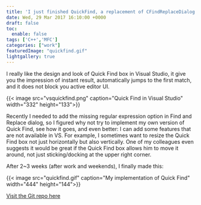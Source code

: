 ```yaml
---
title: 'I just finished QuickFind, a replacement of CFindReplaceDialog!'
date: Wed, 29 Mar 2017 16:10:00 +0000
draft: false
toc:
  enable: false
tags: ['C++','MFC']
categories: ["work"]
featuredImage: "quickfind.gif"
lightgallery: true
---
```


I really like the design and look of Quick Find box in Visual Studio, it give you the impression of instant result, automatically jumps to the first match, and it does not block you active editor UI.  
  

{{< image src="vsquickfind.png" caption="Quick Find in Visual Studio" width="332" height="133">}}

  
Recently I needed to add the missing regular expression option in Find and Replace dialog, so I figured why not try to implement my own version of Quick Find, see how it goes, and even better: I can add some features that are not available in VS. For example, I sometimes want to resize the Quick Find box not just horizontally but also vertically. One of my colleagues even suggests it would be great if the Quick Find box allows him to move it around, not just sticking/docking at the upper right corner.  
  
After 2~3 weeks (after work and weekends), I finally made this:  
  

{{< image src="quickfind.gif" caption="My implementation of Quick Find" width="444" height="144">}}

  
[Visit the Git repo here](https://github.com/wingkinl/QuickFind)